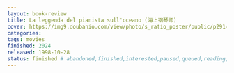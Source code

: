 ```yaml
---
layout: book-review
title: La leggenda del pianista sull'oceano (海上钢琴师)
cover: https://img9.doubanio.com/view/photo/s_ratio_poster/public/p2914698334.webp
categories:
tags: movies
finished: 2024
released: 1998-10-28
status: finished # abandoned,finished,interested,paused,queued,reading,reread
---
```

